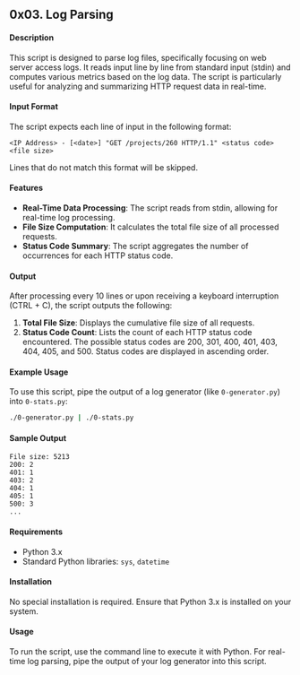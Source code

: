 ## 0x03. Log Parsing


#### Description
This script is designed to parse log files, specifically focusing on web server access logs. It reads input line by line from standard input (stdin) and computes various metrics based on the log data. The script is particularly useful for analyzing and summarizing HTTP request data in real-time.

#### Input Format
The script expects each line of input in the following format:

```
<IP Address> - [<date>] "GET /projects/260 HTTP/1.1" <status code> <file size>
```

Lines that do not match this format will be skipped.

#### Features
- **Real-Time Data Processing**: The script reads from stdin, allowing for real-time log processing.
- **File Size Computation**: It calculates the total file size of all processed requests.
- **Status Code Summary**: The script aggregates the number of occurrences for each HTTP status code.

#### Output
After processing every 10 lines or upon receiving a keyboard interruption (CTRL + C), the script outputs the following:
1. **Total File Size**: Displays the cumulative file size of all requests.
2. **Status Code Count**: Lists the count of each HTTP status code encountered. The possible status codes are 200, 301, 400, 401, 403, 404, 405, and 500. Status codes are displayed in ascending order.

#### Example Usage
To use this script, pipe the output of a log generator (like `0-generator.py`) into `0-stats.py`:

```bash
./0-generator.py | ./0-stats.py
```

#### Sample Output
```
File size: 5213
200: 2
401: 1
403: 2
404: 1
405: 1
500: 3
...
```

#### Requirements
- Python 3.x
- Standard Python libraries: `sys`, `datetime`

#### Installation
No special installation is required. Ensure that Python 3.x is installed on your system.

#### Usage
To run the script, use the command line to execute it with Python. For real-time log parsing, pipe the output of your log generator into this script.

